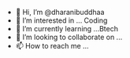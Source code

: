 - 👋 Hi, I’m @dharanibuddhaa
- 👀 I’m interested in ... Coding
- 🌱 I’m currently learning ...Btech
- 💞️ I’m looking to collaborate on ...
- 📫 How to reach me ...

<!---
dharanibuddhaa/dharanibuddhaa is a ✨ special ✨ repository because its `README.md` (this file) appears on your GitHub profile.
You can click the Preview link to take a look at your changes.
--->
